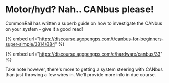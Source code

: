 # Motor/hyd? Nah.. CANbus please!

CommonRail has written a superb guide on how to investigate the CANbus on your system - give it a good read!

{% embed url="https://discourse.agopengps.com/t/canbus-for-beginners-super-simple/3814/884" %}

{% embed url="https://discourse.agopengps.com/c/hardware/canbus/33" %}

Take note however, there's more to getting a system steering with CANbus than just throwing a few wires in. We'll provide more info in due course.
